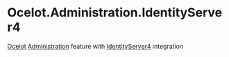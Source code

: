 # Ocelot.Administration.IdentityServer4
[Ocelot](https://www.nuget.org/packages/Ocelot) [Administration](https://ocelot.readthedocs.io/en/latest/features/administration.html) feature with [IdentityServer4](https://www.nuget.org/packages/IdentityServer4) integration
